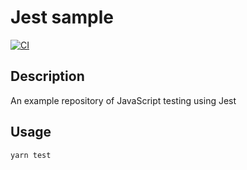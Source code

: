 Jest sample 
====
[![CI](https://github.com/hirosassa/jest_sample/workflows/CI/badge.svg)](https://github.com/hirosassa/jest_sample/actions?query=workflow%3ACI)

## Description

An example repository of JavaScript testing using Jest


## Usage

```
yarn test
```
